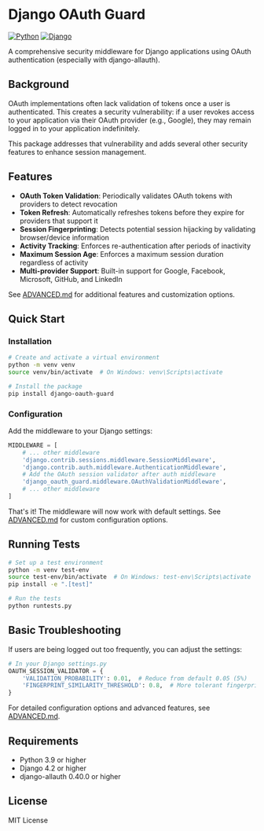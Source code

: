 # Django OAuth Guard

[![Python](https://img.shields.io/badge/python-3.9%20%7C%203.10%20%7C%203.11%20%7C%203.12-blue)](https://www.python.org)
[![Django](https://img.shields.io/badge/django-4.2%20%7C%205.0-green)](https://www.djangoproject.com)

A comprehensive security middleware for Django applications using OAuth authentication (especially with django-allauth).

## Background

OAuth implementations often lack validation of tokens once a user is authenticated. This creates a security vulnerability: if a user revokes access to your application via their OAuth provider (e.g., Google), they may remain logged in to your application indefinitely.

This package addresses that vulnerability and adds several other security features to enhance session management.

## Features

- **OAuth Token Validation**: Periodically validates OAuth tokens with providers to detect revocation
- **Token Refresh**: Automatically refreshes tokens before they expire for providers that support it
- **Session Fingerprinting**: Detects potential session hijacking by validating browser/device information
- **Activity Tracking**: Enforces re-authentication after periods of inactivity
- **Maximum Session Age**: Enforces a maximum session duration regardless of activity
- **Multi-provider Support**: Built-in support for Google, Facebook, Microsoft, GitHub, and LinkedIn

See [ADVANCED.md](ADVANCED.md) for additional features and customization options.

## Quick Start

### Installation

```bash
# Create and activate a virtual environment
python -m venv venv
source venv/bin/activate  # On Windows: venv\Scripts\activate

# Install the package
pip install django-oauth-guard
```

### Configuration

Add the middleware to your Django settings:

```python
MIDDLEWARE = [
    # ... other middleware
    'django.contrib.sessions.middleware.SessionMiddleware',
    'django.contrib.auth.middleware.AuthenticationMiddleware',
    # Add the OAuth session validator after auth middleware
    'django_oauth_guard.middleware.OAuthValidationMiddleware',
    # ... other middleware
]
```

That's it! The middleware will now work with default settings. See [ADVANCED.md](ADVANCED.md) for custom configuration options.

## Running Tests

```bash
# Set up a test environment
python -m venv test-env
source test-env/bin/activate  # On Windows: test-env\Scripts\activate
pip install -e ".[test]"

# Run the tests
python runtests.py
```

## Basic Troubleshooting

If users are being logged out too frequently, you can adjust the settings:

```python
# In your Django settings.py
OAUTH_SESSION_VALIDATOR = {
    'VALIDATION_PROBABILITY': 0.01,  # Reduce from default 0.05 (5%)
    'FINGERPRINT_SIMILARITY_THRESHOLD': 0.8,  # More tolerant fingerprinting
}
```

For detailed configuration options and advanced features, see [ADVANCED.md](ADVANCED.md).

## Requirements

- Python 3.9 or higher
- Django 4.2 or higher
- django-allauth 0.40.0 or higher

## License

MIT License